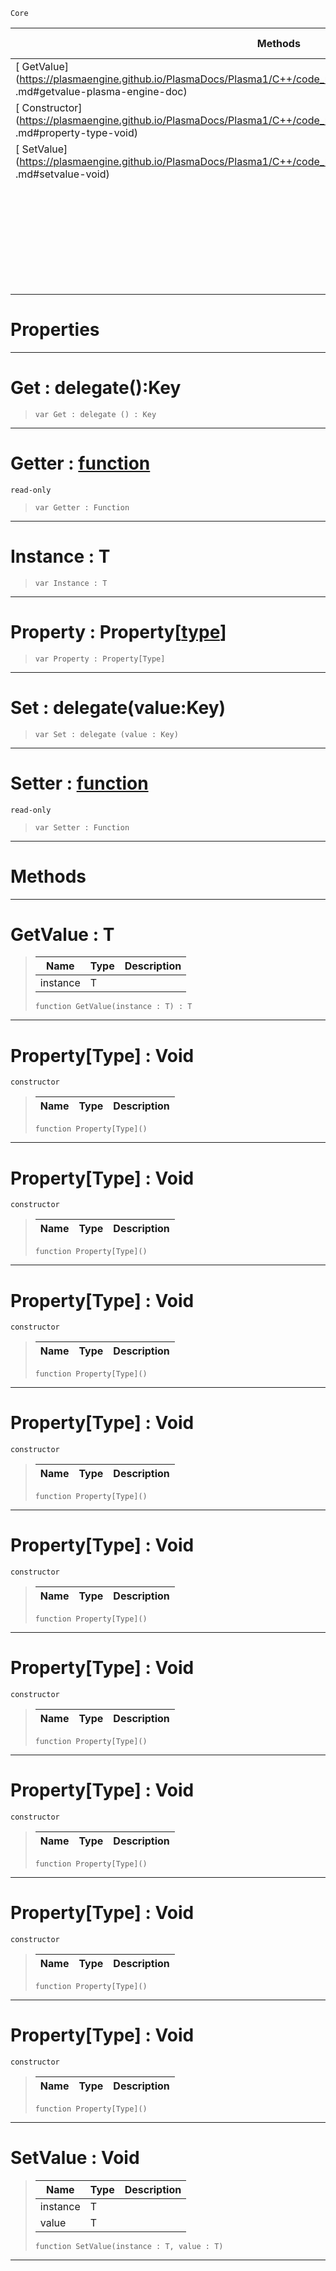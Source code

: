  `Core`

|Methods|Properties|Base Classes|Derived Classes|
|---|---|---|---|
|[ GetValue](https://plasmaengine.github.io/PlasmaDocs/Plasma1/C++/code_reference/lightning_base_types/property_type .md#getvalue-plasma-engine-doc)|[[plasma_engine_documentation/code_reference/lightning_base_types/property_type /#get-delegate () : key | Get]]| | |
|[ Constructor](https://plasmaengine.github.io/PlasmaDocs/Plasma1/C++/code_reference/lightning_base_types/property_type .md#property-type-void)|[ Getter](https://plasmaengine.github.io/PlasmaDocs/Plasma1/C++/code_reference/lightning_base_types/property_type .md#getter-plasma-engine-docum)| | |
|[ SetValue](https://plasmaengine.github.io/PlasmaDocs/Plasma1/C++/code_reference/lightning_base_types/property_type .md#setvalue-void)|[ Instance](https://plasmaengine.github.io/PlasmaDocs/Plasma1/C++/code_reference/lightning_base_types/property_type .md#instance-t)| | |
| |[ Property](https://plasmaengine.github.io/PlasmaDocs/Plasma1/C++/code_reference/lightning_base_types/property_type .md#property-plasma-engine-doc)| | |
| |[[plasma_engine_documentation/code_reference/lightning_base_types/property_type /#set-delegate (value : ke | Set]]| | |
| |[ Setter](https://plasmaengine.github.io/PlasmaDocs/Plasma1/C++/code_reference/lightning_base_types/property_type .md#setter-plasma-engine-docum)| | |


 #  Properties


---  
 #  Get : delegate():Key

> 
> ``` lang=cpp, name=Lightning
> var Get : delegate () : Key


---  
 #  Getter : [function](https://plasmaengine.github.io/PlasmaDocs/Plasma1/C++/code_reference/lightning_base_types/function.md)

 `read-only`

> 
> ``` lang=cpp, name=Lightning
> var Getter : Function


---  
 #  Instance : T

> 
> ``` lang=cpp, name=Lightning
> var Instance : T


---  
 #  Property : Property[[type](https://plasmaengine.github.io/PlasmaDocs/Plasma1/C++/code_reference/lightning_base_types/type.md)]

> 
> ``` lang=cpp, name=Lightning
> var Property : Property[Type]


---  
 #  Set : delegate(value:Key)

> 
> ``` lang=cpp, name=Lightning
> var Set : delegate (value : Key)


---  
 #  Setter : [function](https://plasmaengine.github.io/PlasmaDocs/Plasma1/C++/code_reference/lightning_base_types/function.md)

 `read-only`

> 
> ``` lang=cpp, name=Lightning
> var Setter : Function


---  
 #  Methods


---  
 #  GetValue : T

> 
> |Name|Type|Description|
> |---|---|---|
> |instance|T| |
> ``` lang=cpp, name=Lightning
> function GetValue(instance : T) : T
> ``` 


---  
 #  Property[Type] : Void

 `constructor`

> 
> |Name|Type|Description|
> |---|---|---|
> ``` lang=cpp, name=Lightning
> function Property[Type]()
> ``` 


---  
 #  Property[Type] : Void

 `constructor`

> 
> |Name|Type|Description|
> |---|---|---|
> ``` lang=cpp, name=Lightning
> function Property[Type]()
> ``` 


---  
 #  Property[Type] : Void

 `constructor`

> 
> |Name|Type|Description|
> |---|---|---|
> ``` lang=cpp, name=Lightning
> function Property[Type]()
> ``` 


---  
 #  Property[Type] : Void

 `constructor`

> 
> |Name|Type|Description|
> |---|---|---|
> ``` lang=cpp, name=Lightning
> function Property[Type]()
> ``` 


---  
 #  Property[Type] : Void

 `constructor`

> 
> |Name|Type|Description|
> |---|---|---|
> ``` lang=cpp, name=Lightning
> function Property[Type]()
> ``` 


---  
 #  Property[Type] : Void

 `constructor`

> 
> |Name|Type|Description|
> |---|---|---|
> ``` lang=cpp, name=Lightning
> function Property[Type]()
> ``` 


---  
 #  Property[Type] : Void

 `constructor`

> 
> |Name|Type|Description|
> |---|---|---|
> ``` lang=cpp, name=Lightning
> function Property[Type]()
> ``` 


---  
 #  Property[Type] : Void

 `constructor`

> 
> |Name|Type|Description|
> |---|---|---|
> ``` lang=cpp, name=Lightning
> function Property[Type]()
> ``` 


---  
 #  Property[Type] : Void

 `constructor`

> 
> |Name|Type|Description|
> |---|---|---|
> ``` lang=cpp, name=Lightning
> function Property[Type]()
> ``` 


---  
 #  SetValue : Void

> 
> |Name|Type|Description|
> |---|---|---|
> |instance|T| |
> |value|T| |
> ``` lang=cpp, name=Lightning
> function SetValue(instance : T, value : T)
> ``` 


---  
 

 